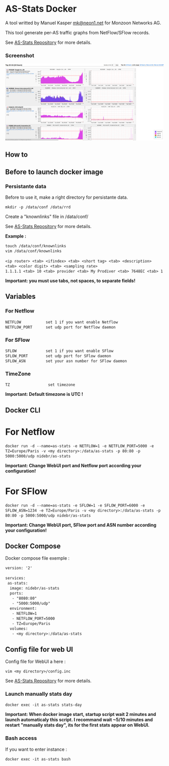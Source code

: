 AS-Stats Docker
===============

A tool writted by Manuel Kasper <mk@neon1.net> for Monzoon Networks AG.

This tool generate per-AS traffic graphs from NetFlow/SFlow records.


See [AS-Stats Repository](https://github.com/manuelkasper/AS-Stats) for more details.

### Screenshot
![AS-Stats Screenshot](https://github.com/nidebr/as-stats-docker/raw/master/docs/images/as-stats.png "AS-Stats Screenshot")

How to
------

## Before to launch docker image
### Persistante data
Before to use it, make a right directory for persistante data.

    mkdir -p /data/conf /data/rrd

Create a "knownlinks" file in /data/conf/

See [AS-Stats Repository](https://github.com/manuelkasper/AS-Stats/blob/master/README.md#installation) for more details.

__Example :__

    touch /data/conf/knownlinks
    vim /data/conf/knownlinks

    <ip router> <tab> <ifindex> <tab> <short tag> <tab> <description> <tab> <color digit> <tab> <sampling rate>
    1.1.1.1 <tab> 10 <tab> provider <tab> My Prodiver <tab> 7648EC <tab> 1

__Important: you must use tabs, not spaces, to separate fields!__  

## Variables

### For Netflow

    NETFLOW           set 1 if you want enable Netflow
    NETFLOW_PORT      set udp port for Netflow daemon

### For SFlow

    SFLOW             set 1 if you want enable SFlow
    SFLOW_PORT        set udp port for SFlow daemon
    SFLOW_ASN         set your asn number for SFlow daemon

### TimeZone

    TZ                 set timezone  

__Important: Default timezone is UTC !__  

## Docker CLI

# For Netflow

    docker run -d --name=as-stats -e NETFLOW=1 -e NETFLOW_PORT=5000 -e TZ=Europe/Paris -v <my directory>:/data/as-stats -p 80:80 -p 5000:5000/udp nidebr/as-stats

__Important: Change WebUI port and Netflow port according your configuration!__


# For SFlow

    docker run -d --name=as-stats -e SFLOW=1 -e SFLOW_PORT=6000 -e SFLOW_ASN=1234 -e TZ=Europe/Paris -v <my directory>:/data/as-stats -p 80:80 -p 5000:5000/udp nidebr/as-stats

__Important: Change WebUI port, SFlow port and ASN number according your configuration!__

## Docker Compose

Docker compose file exemple :

    version: '2'

    services:
     as-stats:
      image: nidebr/as-stats
      ports:
       - "8080:80"
       - "5000:5000/udp"
      environment:
       - NETFLOW=1
       - NETFLOW_PORT=5000
       - TZ=Europe/Paris
      volumes:
       - <my directory>:/data/as-stats

## Config file for web UI

Config file for WebUI a here :

    vim <my directory>/config.inc

See [AS-Stats Repository](https://github.com/manuelkasper/AS-Stats) for more details.

### Launch manually stats day

    docker exec -it as-stats stats-day

__Important: When docker image start, startup script wait 2 minutes and launch automaticaly this script. I recommand wait ~5/10 minutes and restart "manually stats day", its for the first stats appear on WebUI.__

### Bash access

If you want to enter instance :

    docker exec -it as-stats bash
